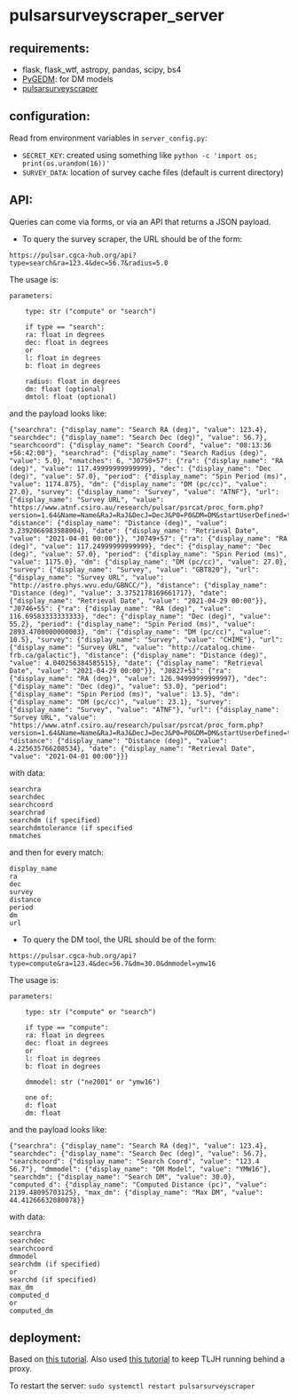 # pulsarsurveyscraper_server

## requirements:
* flask, flask_wtf, astropy, pandas, scipy, bs4
* [PyGEDM](https://github.com/telegraphic/pygedm): for DM models
* [pulsarsurveyscraper](https://github.com/dlakaplan/pulsarsurveyscraper)

## configuration:
Read from environment variables in `server_config.py`:
* `SECRET_KEY`: created using something like `python -c 'import os; print(os.urandom(16))'`
* `SURVEY_DATA`: location of survey cache files (default is current directory)

## API:
Queries can come via forms, or via an API that returns a JSON payload.  

* To query the survey scraper, the URL should be of the form:
```
https://pulsar.cgca-hub.org/api?type=search&ra=123.4&dec=56.7&radius=5.0
```
The usage is:
```
parameters:

    type: str ("compute" or "search")

    if type == "search":
    ra: float in degrees
    dec: float in degrees
    or
    l: float in degrees
    b: float in degrees

    radius: float in degrees
    dm: float (optional)
    dmtol: float (optional)
```
and the payload looks like:
```
{"searchra": {"display_name": "Search RA (deg)", "value": 123.4}, "searchdec": {"display_name": "Search Dec (deg)", "value": 56.7}, "searchcoord": {"display_name": "Search Coord", "value": "08:13:36 +56:42:00"}, "searchrad": {"display_name": "Search Radius (deg)", "value": 5.0}, "nmatches": 6, "J0750+57": {"ra": {"display_name": "RA (deg)", "value": 117.49999999999999}, "dec": {"display_name": "Dec (deg)", "value": 57.0}, "period": {"display_name": "Spin Period (ms)", "value": 1174.875}, "dm": {"display_name": "DM (pc/cc)", "value": 27.0}, "survey": {"display_name": "Survey", "value": "ATNF"}, "url": {"display_name": "Survey URL", "value": "https://www.atnf.csiro.au/research/pulsar/psrcat/proc_form.php?version=1.64&Name=Name&RaJ=RaJ&DecJ=DecJ&P0=P0&DM=DM&startUserDefined=true&c1_val=&c2_val=&c3_val=&c4_val=&sort_attr=jname&sort_order=asc&condition=&pulsar_names=&ephemeris=short&coords_unit=raj%2Fdecj&radius=&coords_1=&coords_2=&style=Short+without+errors&no_value=*&fsize=3&x_axis=&x_scale=linear&y_axis=&y_scale=linear&state=query&table_bottom.x=51&table_bottom.y=23"}, "distance": {"display_name": "Distance (deg)", "value": 3.2392066983588004}, "date": {"display_name": "Retrieval Date", "value": "2021-04-01 00:00"}}, "J0749+57": {"ra": {"display_name": "RA (deg)", "value": 117.24999999999999}, "dec": {"display_name": "Dec (deg)", "value": 57.0}, "period": {"display_name": "Spin Period (ms)", "value": 1175.0}, "dm": {"display_name": "DM (pc/cc)", "value": 27.0}, "survey": {"display_name": "Survey", "value": "GBT820"}, "url": {"display_name": "Survey URL", "value": "http://astro.phys.wvu.edu/GBNCC/"}, "distance": {"display_name": "Distance (deg)", "value": 3.3752178169661717}, "date": {"display_name": "Retrieval Date", "value": "2021-04-29 00:00"}}, "J0746+55": {"ra": {"display_name": "RA (deg)", "value": 116.69583333333333}, "dec": {"display_name": "Dec (deg)", "value": 55.2}, "period": {"display_name": "Spin Period (ms)", "value": 2893.4700000000003}, "dm": {"display_name": "DM (pc/cc)", "value": 10.5}, "survey": {"display_name": "Survey", "value": "CHIME"}, "url": {"display_name": "Survey URL", "value": "http://catalog.chime-frb.ca/galactic"}, "distance": {"display_name": "Distance (deg)", "value": 4.040256384585515}, "date": {"display_name": "Retrieval Date", "value": "2021-04-29 00:00"}}, "J0827+53": {"ra": {"display_name": "RA (deg)", "value": 126.94999999999997}, "dec": {"display_name": "Dec (deg)", "value": 53.0}, "period": {"display_name": "Spin Period (ms)", "value": 13.5}, "dm": {"display_name": "DM (pc/cc)", "value": 23.1}, "survey": {"display_name": "Survey", "value": "ATNF"}, "url": {"display_name": "Survey URL", "value": "https://www.atnf.csiro.au/research/pulsar/psrcat/proc_form.php?version=1.64&Name=Name&RaJ=RaJ&DecJ=DecJ&P0=P0&DM=DM&startUserDefined=true&c1_val=&c2_val=&c3_val=&c4_val=&sort_attr=jname&sort_order=asc&condition=&pulsar_names=&ephemeris=short&coords_unit=raj%2Fdecj&radius=&coords_1=&coords_2=&style=Short+without+errors&no_value=*&fsize=3&x_axis=&x_scale=linear&y_axis=&y_scale=linear&state=query&table_bottom.x=51&table_bottom.y=23"}, "distance": {"display_name": "Distance (deg)", "value": 4.225635766208534}, "date": {"display_name": "Retrieval Date", "value": "2021-04-01 00:00"}}}
```
with data:
```
searchra
searchdec
searchcoord
searchrad
searchdm (if specified)
searchdmtolerance (if specified
nmatches
```
and then for every match:
```
display_name
ra
dec
survey
distance
period
dm
url
```

* To query the DM tool, the URL should be of the form:
```
https://pulsar.cgca-hub.org/api?type=compute&ra=123.4&dec=56.7&dm=30.0&dmmodel=ymw16
```
The usage is:
```
parameters:

    type: str ("compute" or "search")

    if type == "compute":
    ra: float in degrees
    dec: float in degrees
    or
    l: float in degrees
    b: float in degrees

    dmmodel: str ("ne2001" or "ymw16")

    one of:
    d: float
    dm: float       
```
and the payload looks like:
```
{"searchra": {"display_name": "Search RA (deg)", "value": 123.4}, "searchdec": {"display_name": "Search Dec (deg)", "value": 56.7}, "searchcoord": {"display_name": "Search Coord", "value": "123.4 56.7"}, "dmmodel": {"display_name": "DM Model", "value": "YMW16"}, "searchdm": {"display_name": "Search DM", "value": 30.0}, "computed_d": {"display_name": "Computed Distance (pc)", "value": 2139.48095703125}, "max_dm": {"display_name": "Max DM", "value": 44.41266632080078}}
```
with data:
```
searchra
searchdec
searchcoord
dmmodel
searchdm (if specified)
or
searchd (if specified)
max_dm
computed_d
or
computed_dm
```
## deployment:
Based on [this tutorial](https://www.digitalocean.com/community/tutorials/how-to-serve-flask-applications-with-gunicorn-and-nginx-on-ubuntu-18-04).  Also used [this tutorial](https://github.com/jupyterhub/the-littlest-jupyterhub/issues/272) to keep TLJH running behind a proxy.

To restart the server: `sudo systemctl restart pulsarsurveyscraper`
